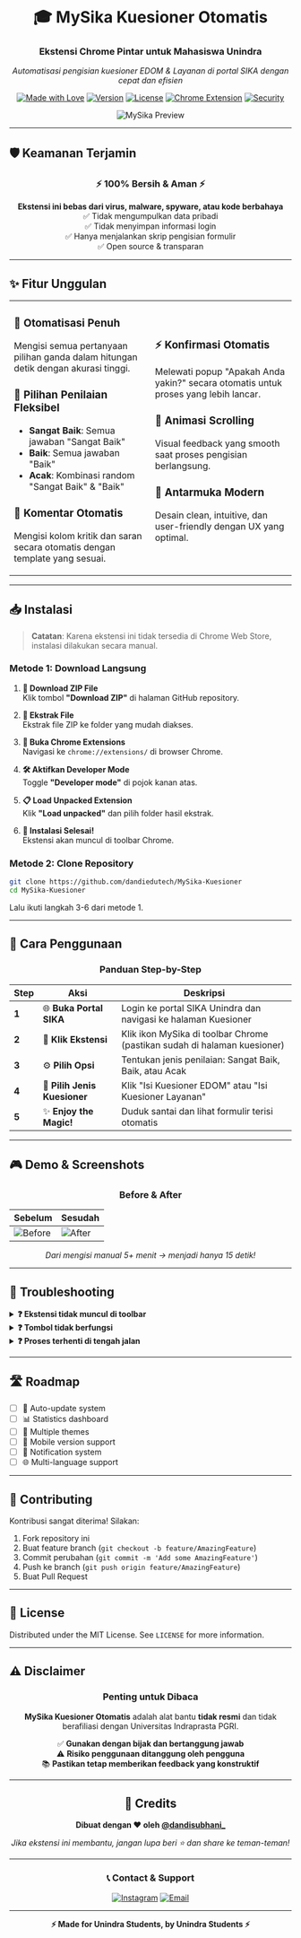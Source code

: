 <div align="center">

# 🎓 MySika Kuesioner Otomatis

### Ekstensi Chrome Pintar untuk Mahasiswa Unindra

*Automatisasi pengisian kuesioner EDOM & Layanan di portal SIKA dengan cepat dan efisien*

[![Made with Love](https://img.shields.io/badge/Made%20with-❤️-red.svg)](https://instagram.com/dandisubhani_)
[![Version](https://img.shields.io/badge/Version-1.0.0-blue.svg)](https://github.com/dandiedutech/MySika-Kuesioner)
[![License](https://img.shields.io/badge/License-MIT-green.svg)](LICENSE)
[![Chrome Extension](https://img.shields.io/badge/Chrome-Extension-yellow.svg)](https://chrome.google.com)
[![Security](https://img.shields.io/badge/Security-100%25%20Safe-brightgreen.svg)](#-keamanan-terjamin)

![MySika Preview](https://files.catbox.moe/sa7jfy.jpg)

---

</div>

## 🛡️ Keamanan Terjamin

<div align="center">

### **⚡ 100% Bersih & Aman ⚡**

**Ekstensi ini bebas dari virus, malware, spyware, atau kode berbahaya**  
✅ Tidak mengumpulkan data pribadi  
✅ Tidak menyimpan informasi login  
✅ Hanya menjalankan skrip pengisian formulir  
✅ Open source & transparan  

</div>

---

## ✨ Fitur Unggulan

<table>
<tr>
<td width="50%">

### 🚀 **Otomatisasi Penuh**
Mengisi semua pertanyaan pilihan ganda dalam hitungan detik dengan akurasi tinggi.

### 🎯 **Pilihan Penilaian Fleksibel**
- **Sangat Baik**: Semua jawaban "Sangat Baik"
- **Baik**: Semua jawaban "Baik"  
- **Acak**: Kombinasi random "Sangat Baik" & "Baik"

### 💬 **Komentar Otomatis**
Mengisi kolom kritik dan saran secara otomatis dengan template yang sesuai.

</td>
<td width="50%">

### ⚡ **Konfirmasi Otomatis**
Melewati popup "Apakah Anda yakin?" secara otomatis untuk proses yang lebih lancar.

### 🎨 **Animasi Scrolling**
Visual feedback yang smooth saat proses pengisian berlangsung.

### 🎨 **Antarmuka Modern**
Desain clean, intuitive, dan user-friendly dengan UX yang optimal.

</td>
</tr>
</table>

---

## 📥 Instalasi

> **Catatan**: Karena ekstensi ini tidak tersedia di Chrome Web Store, instalasi dilakukan secara manual.

### **Metode 1: Download Langsung**

1. **📁 Download ZIP File**  
   Klik tombol **"Download ZIP"** di halaman GitHub repository.

2. **📂 Ekstrak File**  
   Ekstrak file ZIP ke folder yang mudah diakses.

3. **🔧 Buka Chrome Extensions**  
   Navigasi ke `chrome://extensions/` di browser Chrome.

4. **🛠️ Aktifkan Developer Mode**  
   Toggle **"Developer mode"** di pojok kanan atas.

5. **📋 Load Unpacked Extension**  
   Klik **"Load unpacked"** dan pilih folder hasil ekstrak.

6. **🎉 Instalasi Selesai!**  
   Ekstensi akan muncul di toolbar Chrome.

### **Metode 2: Clone Repository**

```bash
git clone https://github.com/dandiedutech/MySika-Kuesioner
cd MySika-Kuesioner
```

Lalu ikuti langkah 3-6 dari metode 1.

---

## 📱 Cara Penggunaan

<div align="center">

### **Panduan Step-by-Step**

</div>

| Step | Aksi | Deskripsi |
|------|------|-----------|
| **1** | 🌐 **Buka Portal SIKA** | Login ke portal SIKA Unindra dan navigasi ke halaman Kuesioner |
| **2** | 🔧 **Klik Ekstensi** | Klik ikon MySika di toolbar Chrome (pastikan sudah di halaman kuesioner) |
| **3** | ⚙️ **Pilih Opsi** | Tentukan jenis penilaian: Sangat Baik, Baik, atau Acak |
| **4** | 🎯 **Pilih Jenis Kuesioner** | Klik "Isi Kuesioner EDOM" atau "Isi Kuesioner Layanan" |
| **5** | ✨ **Enjoy the Magic!** | Duduk santai dan lihat formulir terisi otomatis |

---

## 🎮 Demo & Screenshots

<div align="center">

### **Before & After**

| Sebelum | Sesudah |
|---------|---------|
| ![Before](https://files.catbox.moe/7s6pam.jpg) | ![After](https://files.catbox.moe/rhha28.jpg) |

*Dari mengisi manual 5+ menit → menjadi hanya 15 detik!*

</div>

---

## 🔧 Troubleshooting

<details>
<summary><strong>❓ Ekstensi tidak muncul di toolbar</strong></summary>

- Pastikan ekstensi sudah di-load dengan benar
- Refresh halaman SIKA
- Cek apakah Developer mode sudah aktif

</details>

<details>
<summary><strong>❓ Tombol tidak berfungsi</strong></summary>

- Pastikan Anda sudah login ke portal SIKA
- Pastikan berada di halaman kuesioner yang benar
- Coba refresh halaman dan ulangi

</details>

<details>
<summary><strong>❓ Proses terhenti di tengah jalan</strong></summary>

- Jangan scroll atau klik area lain saat proses berjalan
- Pastikan koneksi internet stabil
- Tunggu hingga animasi selesai

</details>

---

## 🛣️ Roadmap

- [ ] 🔄 Auto-update system
- [ ] 📊 Statistics dashboard
- [ ] 🎨 Multiple themes
- [ ] 📱 Mobile version support
- [ ] 🔔 Notification system
- [ ] 🌐 Multi-language support

---

## 🤝 Contributing

Kontribusi sangat diterima! Silakan:

1. Fork repository ini
2. Buat feature branch (`git checkout -b feature/AmazingFeature`)
3. Commit perubahan (`git commit -m 'Add some AmazingFeature'`)
4. Push ke branch (`git push origin feature/AmazingFeature`)
5. Buat Pull Request

---

## 📄 License

Distributed under the MIT License. See `LICENSE` for more information.

---

## ⚠️ Disclaimer

<div align="center">

### **Penting untuk Dibaca**

**MySika Kuesioner Otomatis** adalah alat bantu **tidak resmi** dan tidak berafiliasi dengan Universitas Indraprasta PGRI.

✅ **Gunakan dengan bijak dan bertanggung jawab**  
⚠️ **Risiko penggunaan ditanggung oleh pengguna**  
📚 **Pastikan tetap memberikan feedback yang konstruktif**  

</div>

---

<div align="center">

## 💝 Credits

**Dibuat dengan ❤️ oleh [@dandisubhani_](https://www.instagram.com/dandisubhani_)**

*Jika ekstensi ini membantu, jangan lupa beri ⭐ dan share ke teman-teman!*

---

### 📞 Contact & Support

[![Instagram](https://img.shields.io/badge/Instagram-@dandisubhani_-E4405F?style=for-the-badge&logo=instagram&logoColor=white)](https://www.instagram.com/dandisubhani_)
[![Email](https://img.shields.io/badge/Email-Support-D14836?style=for-the-badge&logo=gmail&logoColor=white)](mailto:dandiedutech@gmail.com)

---

**⚡ Made for Unindra Students, by Unindra Students ⚡**

</div>
